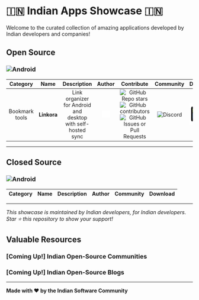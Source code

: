 # 🇮🇳 Indian Apps Showcase 🇮🇳

Welcome to the curated collection of amazing applications developed by Indian developers and companies!

## Open Source
### ![Android](https://img.shields.io/badge/Android-3DDC84?style=for-the-badge&logo=android&logoColor=white)

| Category | Name | Description | Author | Contribute | Community | Download |
|:--------:|:----:|:-----------:|:------:|:----------:|:---------:|:--------:|
| Bookmark tools | **Linkora** | Link organizer for Android and desktop with self-hosted sync | [<img src="assets/images/linkedin.png" alt="LinkedIn" height="20" />](https://in.linkedin.com/in/sakethpathike) | ![GitHub Repo stars](https://img.shields.io/github/stars/LinkoraApp/Linkora?style=plastic&logo=github&logoColor=181717&labelColor=white&link=https%3A%2F%2Fgithub.com%2FLinkoraApp%2FLinkora) ![GitHub contributors](https://img.shields.io/github/contributors/LinkoraApp/Linkora?style=plastic&logo=github&logoColor=181717&labelColor=white&link=https%3A%2F%2Fgithub.com%2FLinkoraApp%2FLinkora) ![GitHub Issues or Pull Requests](https://img.shields.io/github/issues/LinkoraApp/Linkora?style=plastic&logo=github&logoColor=181717&labelColor=white&link=https%3A%2F%2Fgithub.com%2FLinkoraApp%2FLinkora) | ![Discord](https://img.shields.io/discord/1214971383352664104?style=plastic&logo=discord&label=Discord&logoColor=5865F2&labelColor=white&link=https%3A%2F%2Fdiscord.gg%2FZDBXNtv8MD) | [<img src="assets/images/get-it-on-fdroid.png" alt="Get it on F-Droid" height="60">](https://f-droid.org/en/packages/com.sakethh.linkora/) |

---

## Closed Source

### ![Android](https://img.shields.io/badge/Android-3DDC84?style=for-the-badge&logo=android&logoColor=white)
| Category | Name | Description | Author | Community | Download |
|:--------:|:----:|:-----------:|:------:|:---------:|:--------:|

---

*This showcase is maintained by Indian developers, for Indian developers. Star ⭐ this repository to show your support!*

## Valuable Resources
### [Coming Up!] Indian Open-Source Communities
### [Coming Up!] Indian Open-Source Blogs

---

**Made with ❤️ by the Indian Software Community**
